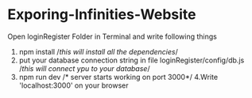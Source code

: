 # Exporing-Infinities-Website

Open loginRegister Folder in Terminal and write following things

1. npm install 
/*this will install all the dependencies*/
2. put your database connection string in file loginRegister/config/db.js
/*this will connect ypu to your database*/
3. npm run dev
/* server starts working on port 3000*/
4.Write 'localhost:3000' on your browser
